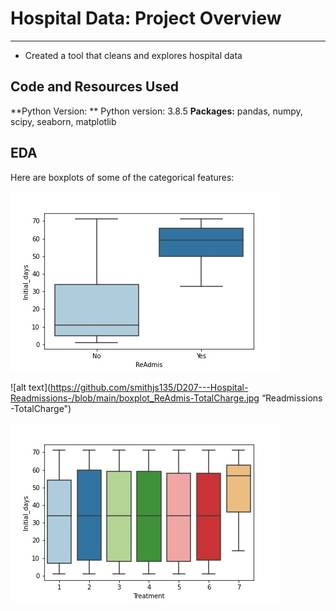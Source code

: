 # Hospital Data: Project Overview 
______________________________________________________________________________________________________________________________________________________________________
* Created a tool that cleans and explores hospital data
## Code and Resources Used
**Python Version:  ** Python version: 3.8.5
**Packages:** pandas, numpy, scipy, seaborn, matplotlib
## EDA
Here are boxplots of some of the categorical features:

![alt text](https://github.com/smithjs135/D207---Hospital-Readmissions-/blob/main/boxplot_ReAdmis-Initial_days.jpg  "Readmission – initial days")

![alt text](https://github.com/smithjs135/D207---Hospital-Readmissions-/blob/main/boxplot_ReAdmis-TotalCharge.jpg  “Readmissions -TotalCharge")

![alt text](https://github.com/smithjs135/D207---Hospital-Readmissions-/blob/main/boxplot_Treatment-Initial_days.jpg "Treatment-InitialDays")


